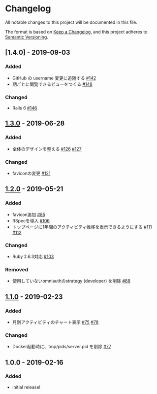 # Changelog
All notable changes to this project will be documented in this file.

The format is based on [Keep a Changelog](https://keepachangelog.com/en/1.0.0/),
and this project adheres to [Semantic Versioning](https://semver.org/spec/v2.0.0.html).

## [1.4.0] - 2019-09-03
### Added
- GitHub の username 変更に追随する [#142](https://github.com/sokusekiya/sokuseki/pull/142)
- 期ごとに閲覧できるビューをつくる [#148](https://github.com/sokusekiya/sokuseki/pull/148)

### Changed
- Rails 6 [#146](https://github.com/sokusekiya/sokuseki/pull/146)

## [1.3.0] - 2019-06-28

### Added
- 全体のデザインを整える [#126](https://github.com/june29/sokuseki/pull/126) [#127](https://github.com/june29/sokuseki/pull/127)

### Changed
- faviconの変更 [#121](https://github.com/june29/sokuseki/pull/121)

## [1.2.0] - 2019-05-21
### Added
- favicon追加 [#85](https://github.com/june29/sokuseki/pull/85)
- RSpecを導入 [#106](https://github.com/june29/sokuseki/pull/106)
- トップページに1年間のアクティビティ推移を表示できるようにする [#111](https://github.com/june29/sokuseki/pull/111) [#112](https://github.com/june29/sokuseki/pull/112)

### Changed
- Ruby 2.6.3対応 [#103](https://github.com/june29/sokuseki/pull/103)

### Removed
- 使用していないomniauthのstrategy (developer) を削除 [#88](https://github.com/june29/sokuseki/pull/88)

## [1.1.0] - 2019-02-23

### Added
- 月別アクティビティのチャート表示 [#75](https://github.com/june29/sokuseki/pull/75) [#78](https://github.com/june29/sokuseki/pull/78)

### Changed
- Docker起動時に、tmp/pids/server.pid を削除 [#77](https://github.com/june29/sokuseki/pull/77)

## 1.0.0 - 2019-02-16
### Added
- initial release!

[Unreleased]: https://github.com/june29/sokuseki/compare/v1.3.0...HEAD
[1.3.0]: https://github.com/june29/sokuseki/compare/v1.2.0...v1.3.0
[1.2.0]: https://github.com/june29/sokuseki/compare/v1.1.0...v1.2.0
[1.1.0]: https://github.com/june29/sokuseki/compare/v1.0.0...v1.1.0
